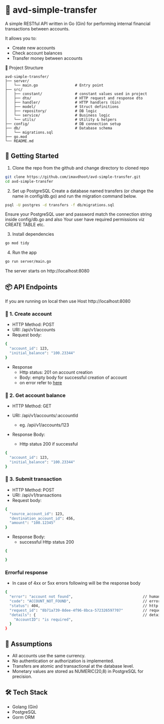 # 💸 avd-simple-transfer
A simple RESTful API written in Go (Gin) for performing internal financial transactions between accounts.

It allows you to:
 - Create new accounts
 - Check account balances
 - Transfer money between accounts

📁 Project Structure
```
avd-simple-transfer/
├── server/
│   └── main.go                 # Entry point
├── src/
│   ├── constant/               # constant values used in project
│   ├── dto/                    # HTTP request and response dto
│   ├── handler/                # HTTP handlers (Gin)
│   ├── model/                  # Struct definitions
│   ├── repository/             # DB logic
│   └── service/                # Business logic
│   └── utils/                  # Utility & helpers
├── config/                     # DB connection setup
├── db/                         # Database schema
│   └── migrations.sql
├── go.mod
└── README.md
```

## 🚀 Getting Started
1. Clone the repo from the github and change directory to cloned repo
```bash
git clone https://github.com/imavdhoot/avd-simple-transfer.git
cd avd-simple-transfer
```
2. Set up PostgreSQL
Create a database named transfers (or change the name in config/db.go) and run the migration command below.
```bash
psql -U postgres -d transfers -f db/migrations.sql
```
Ensure your PostgreSQL user and password match the connection string inside config/db.go and also
Your user have required permissions viz CREATE TABLE etc.

3. Install dependencies
```bash
go mod tidy
```
4. Run the app
```bash
go run server/main.go
```
The server starts on http://localhost:8080

## 📦 API Endpoints
If you are running on local then use Host http://localhost:8080
### 📗 1. Create account
- HTTP Method: POST
- URI: /api/v1/accounts
- Request body:
```bash
{
  "account_id": 123,
  "initial_balance": "100.23344"
}
```
- Response
  - Http status: 201 on account creation
  - Body: empty body for successful creation of account
  - on error refer to [here](#️-errorful-response)

### 📘 2. Get account balance
- HTTP Method: GET
- URI: /api/v1/accounts/:accountId
  - eg. /api/v1/accounts/123

- Response Body: 
  - Http status 200 if successful
```bash
{
  "account_id": 123,
  "initial_balance": "100.23344"
}
```
### 💸 3. Submit transaction
- HTTP Method: POST
- URI: /api/v1/transactions
- Request body:
```bash
{
  "source_account_id": 123,
  "destination_account_id": 456,
  "amount": "100.12345"
}
```
- Response Body: 
  - successful Http status 200
```bash
{

}
```

### Errorful response
- In case of 4xx or 5xx errors following will be the response body
```bash
{
  "error": "account not found",                                // human readble error message
  "code": "ACCOUNT_NOT_FOUND",                                 // error code for tracing
  "status": 404,                                               // http status depending on type of error occurred
  "request_id": "8b71a739-8dee-4f96-8bca-572326597707"         // request_id
  "details": {                                                 // details
    "AccountID": "is required",
  }
}
```

## 🔐 Assumptions
- All accounts use the same currency.
- No authentication or authorization is implemented.
- Transfers are atomic and transactional at the database level.
- Monetary values are stored as NUMERIC(20,8) in PostgreSQL for precision.

## 🛠️ Tech Stack
- Golang (Gin)
- PostgreSQL
- Gorm ORM